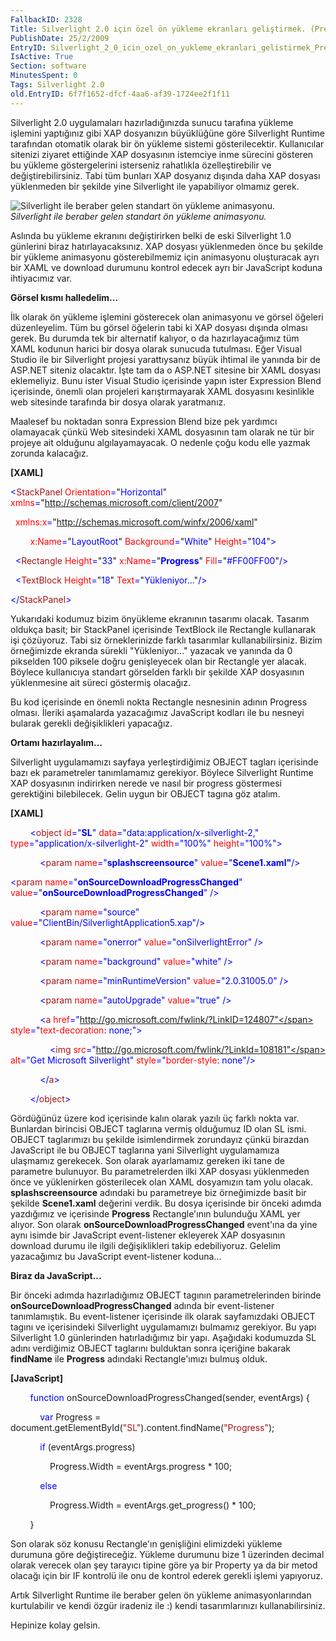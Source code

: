 ```yaml
---
FallbackID: 2328
Title: Silverlight 2.0 için özel ön yükleme ekranları geliştirmek. (PreLoader)
PublishDate: 25/2/2009
EntryID: Silverlight_2_0_icin_ozel_on_yukleme_ekranlari_gelistirmek_PreLoader
IsActive: True
Section: software
MinutesSpent: 0
Tags: Silverlight 2.0
old.EntryID: 6f7f1652-dfcf-4aa6-af39-1724ee2f1f11
---
```

Silverlight 2.0 uygulamaları hazırladığınızda sunucu tarafına yükleme
işlemini yaptığınız gibi XAP dosyanızın büyüklüğüne göre Silverlight
Runtime tarafından otomatik olarak bir ön yükleme sistemi
gösterilecektir. Kullanıcılar sitenizi ziyaret ettiğinde XAP dosyasının
istemciye inme sürecini gösteren bu yükleme göstergelerini isterseniz
rahatlıkla özelleştirebilir ve değiştirebilirsiniz. Tabi tüm bunları XAP
dosyanız dışında daha XAP dosyası yüklenmeden bir şekilde yine
Silverlight ile yapabiliyor olmamız gerek.

![Silverlight ile beraber gelen standart ön yükleme
animasyonu.](http://cdn.daron.yondem.com/assets/2328/25022009_1.jpg)\
*Silverlight ile beraber gelen standart ön yükleme animasyonu.*

Aslında bu yükleme ekranını değiştirirken belki de eski Silverlight 1.0
günlerini biraz hatırlayacaksınız. XAP dosyası yüklenmeden önce bu
şekilde bir yükleme animasyonu gösterebilmemiz için animasyonu
oluşturacak ayrı bir XAML ve download durumunu kontrol edecek ayrı bir
JavaScript koduna ihtiyacımız var.

**Görsel kısmı halledelim...**

İlk olarak ön yükleme işlemini gösterecek olan animasyonu ve görsel
öğeleri düzenleyelim. Tüm bu görsel öğelerin tabi ki XAP dosyası dışında
olması gerek. Bu durumda tek bir alternatif kalıyor, o da
hazırlayacağımız tüm XAML kodunun harici bir dosya olarak sunucuda
tutulması. Eğer Visual Studio ile bir Silverlight projesi yarattıysanız
büyük ihtimal ile yanında bir de ASP.NET siteniz olacaktır. İşte tam da
o ASP.NET sitesine bir XAML dosyası eklemeliyiz. Bunu ister Visual
Studio içerisinde yapın ister Expression Blend içerisinde, önemli olan
projeleri karıştırmayarak XAML dosyasını kesinlikle web sitesinde
tarafında bir dosya olarak yaratmanız.

Maalesef bu noktadan sonra Expression Blend bize pek yardımcı olamayacak
çünkü Web sitesindeki XAML dosyasının tam olarak ne tür bir projeye ait
olduğunu algılayamayacak. O nedenle çoğu kodu elle yazmak zorunda
kalacağız.

**[XAML]**

<span style="color: blue;">\<</span><span
style="color: #a31515;">StackPanel</span><span style="color: blue;">
</span><span style="color: red;">Orientation</span><span
style="color: blue;">=</span>"<span
style="color: blue;">Horizontal</span>"<span style="color: blue;">
</span><span style="color: red;">xmlns</span><span
style="color: blue;">=</span>"<span
style="color: blue;">http://schemas.microsoft.com/client/2007</span>"

<span style="color: blue;">  </span><span
style="color: red;">xmlns:x</span><span
style="color: blue;">=</span>"<span
style="color: blue;">http://schemas.microsoft.com/winfx/2006/xaml</span>"

<span style="color: blue;">        </span><span
style="color: red;">x:Name</span><span
style="color: blue;">=</span>"<span
style="color: blue;">LayoutRoot</span>"<span style="color: blue;">
</span><span style="color: red;">Background</span><span
style="color: blue;">=</span>"<span
style="color: blue;">White</span>"<span style="color: blue;">
</span><span style="color: red;">Height</span><span
style="color: blue;">=</span>"<span
style="color: blue;">104</span>"<span style="color: blue;">\></span>

<span style="color: blue;">  \<</span><span
style="color: #a31515;">Rectangle</span><span style="color: blue;">
</span><span style="color: red;">Height</span><span
style="color: blue;">=</span>"<span style="color: blue;">33</span>"<span
style="color: blue;"> </span><span
style="color: red;">x:Name</span><span
style="color: blue;">=</span>"<span
style="color: blue;">**Progress**</span>"<span style="color: blue;">
</span><span style="color: red;">Fill</span><span
style="color: blue;">=</span>"<span
style="color: blue;">\#FF00FF00</span>"<span
style="color: blue;">/\></span>

<span style="color: blue;">  \<</span><span
style="color: #a31515;">TextBlock</span><span style="color: blue;">
</span><span style="color: red;">Height</span><span
style="color: blue;">=</span>"<span style="color: blue;">18</span>"<span
style="color: blue;"> </span><span style="color: red;">Text</span><span
style="color: blue;">=</span>"<span
style="color: blue;">Yükleniyor...</span>"<span
style="color: blue;">/\></span>

<span style="color: blue;">\</</span><span
style="color: #a31515;">StackPanel</span><span
style="color: blue;">\></span>

Yukarıdaki kodumuz bizim önyükleme ekranının tasarımı olacak. Tasarım
oldukça basit; bir StackPanel içerisinde TextBlock ile Rectangle
kullanarak işi çözüyoruz. Tabi siz örneklerinizde farklı tasarımlar
kullanabilirsiniz. Bizim örneğimizde ekranda sürekli "Yükleniyor..."
yazacak ve yanında da 0 pikselden 100 piksele doğru genişleyecek olan
bir Rectangle yer alacak. Böylece kullanıcıya standart görselden farklı
bir şekilde XAP dosyasının  yüklenmesine ait süreci göstermiş olacağız.

Bu kod içerisinde en önemli nokta Rectangle nesnesinin adının Progress
olması. İleriki aşamalarda yazacağımız JavaScript kodları ile bu nesneyi
bularak gerekli değişiklikleri yapacağız.

**Ortamı hazırlayalım...**

Silverlight uygulamamızı sayfaya yerleştirdiğimiz OBJECT tagları
içerisinde bazı ek parametreler tanımlamamız gerekiyor. Böylece
Silverlight Runtime XAP dosyasının indirirken nerede ve nasıl bir
progress göstermesi gerektiğini bilebilecek. Gelin uygun bir OBJECT
tagına göz atalım.

**[XAML]**

        <span style="color: blue;">\<</span><span
style="color: #a31515;">object</span> <span
style="color: red;">id</span><span style="color: blue;">="**SL**"</span>
<span style="color: red;">data</span><span
style="color: blue;">="data:application/x-silverlight-2,"</span> <span
style="color: red;">type</span><span
style="color: blue;">="application/x-silverlight-2"</span> <span
style="color: red;">width</span><span
style="color: blue;">="100%"</span> <span
style="color: red;">height</span><span
style="color: blue;">="100%"\></span>

            <span style="color: blue;">\<</span><span
style="color: #a31515;">param</span> <span
style="color: red;">name</span><span
style="color: blue;">="**splashscreensource**"</span> <span
style="color: red;">value</span><span
style="color: blue;">="**Scene1.xaml"**/\></span>   

<span style="color: blue;">\<</span><span
style="color: #a31515;">param</span> <span
style="color: red;">name</span><span
style="color: blue;">="**onSourceDownloadProgressChanged**"</span> <span
style="color: red;">value</span><span
style="color: blue;">="**onSourceDownloadProgressChanged**"</span> <span
style="color: blue;">/\></span>

            <span style="color: blue;">\<</span><span
style="color: #a31515;">param</span> <span
style="color: red;">name</span><span
style="color: blue;">="source"</span> <span
style="color: red;">value</span><span
style="color: blue;">="ClientBin/SilverlightApplication5.xap"/\></span>

            <span style="color: blue;">\<</span><span
style="color: #a31515;">param</span> <span
style="color: red;">name</span><span
style="color: blue;">="onerror"</span> <span
style="color: red;">value</span><span
style="color: blue;">="onSilverlightError"</span> <span
style="color: blue;">/\></span>

            <span style="color: blue;">\<</span><span
style="color: #a31515;">param</span> <span
style="color: red;">name</span><span
style="color: blue;">="background"</span> <span
style="color: red;">value</span><span
style="color: blue;">="white"</span> <span
style="color: blue;">/\></span>

            <span style="color: blue;">\<</span><span
style="color: #a31515;">param</span> <span
style="color: red;">name</span><span
style="color: blue;">="minRuntimeVersion"</span> <span
style="color: red;">value</span><span
style="color: blue;">="2.0.31005.0"</span> <span
style="color: blue;">/\></span>

            <span style="color: blue;">\<</span><span
style="color: #a31515;">param</span> <span
style="color: red;">name</span><span
style="color: blue;">="autoUpgrade"</span> <span
style="color: red;">value</span><span
style="color: blue;">="true"</span> <span
style="color: blue;">/\></span>

            <span style="color: blue;">\<</span><span
style="color: #a31515;">a</span> <span
style="color: red;">href</span><span
style="color: blue;">="http://go.microsoft.com/fwlink/?LinkID=124807"</span>
<span style="color: red;">style</span><span
style="color: blue;">="</span><span
style="color: red;">text-decoration</span>: <span
style="color: blue;">none</span>;<span style="color: blue;">"\></span>

                <span style="color: blue;">\<</span><span
style="color: #a31515;">img</span> <span
style="color: red;">src</span><span
style="color: blue;">="http://go.microsoft.com/fwlink/?LinkId=108181"</span>
<span style="color: red;">alt</span><span style="color: blue;">="Get
Microsoft Silverlight"</span> <span
style="color: red;">style</span><span
style="color: blue;">="</span><span
style="color: red;">border-style</span>: <span
style="color: blue;">none"/\></span>

            <span style="color: blue;">\</</span><span
style="color: #a31515;">a</span><span style="color: blue;">\></span>

        <span style="color: blue;">\</</span><span
style="color: #a31515;">object</span><span
style="color: blue;">\></span>

Gördüğünüz üzere kod içerisinde kalın olarak yazılı üç farklı nokta var.
Bunlardan birincisi OBJECT taglarına vermiş olduğumuz ID olan SL ismi.
OBJECT taglarımızı bu şekilde isimlendirmek zorundayız çünkü birazdan
JavaScript ile bu OBJECT taglarına yani Silverlight uygulamamıza
ulaşmamız gerekecek. Son olarak ayarlamamız gereken iki tane de
parametre bulunuyor. Bu parametrelerden ilki XAP dosyası yüklenmeden
önce ve yüklenirken gösterilecek olan XAML dosyamızın tam yolu olacak.
**splashscreensource** adındaki bu parametreye biz örneğimizde basit bir
şekilde **Scene1.xaml** değerini verdik. Bu dosya içerisinde bir önceki
adımda yazdığımız ve içerisinde **Progress** Rectangle'ının bulunduğu
XAML yer alıyor. Son olarak **onSourceDownloadProgressChanged**
event'ına da yine aynı isimde bir JavaScript event-listener ekleyerek
XAP dosyasının download durumu ile ilgili değişiklikleri takip
edebiliyoruz. Gelelim yazacağımız bu JavaScript event-listener koduna...

**Biraz da JavaScript...**

Bir önceki adımda hazırladığımız OBJECT tagının parametrelerinden
birinde **onSourceDownloadProgressChanged** adında bir event-listener
tanımlamıştık. Bu event-listener içerisinde ilk olarak sayfamızdaki
OBJECT tagını ve içerisindeki Silverlight uygulamamızı bulmamız
gerekiyor. Bu yapı Silverlight 1.0 günlerinden hatırladığımız bir yapı.
Aşağıdaki kodumuzda SL adını verdiğimiz OBJECT taglarını bulduktan sonra
içeriğine bakarak **findName** ile **Progress** adındaki Rectangle'ımızı
bulmuş olduk.

**[JavaScript]**

        <span style="color: blue;">function</span>
onSourceDownloadProgressChanged(sender, eventArgs) {

            <span style="color: blue;">var</span> Progress =
document.getElementById(<span
style="color: #a31515;">"SL"</span>).content.findName(<span
style="color: #a31515;">"Progress"</span>);

            <span style="color: blue;">if</span> (eventArgs.progress)

                Progress.Width = eventArgs.progress \* 100;

            <span style="color: blue;">else</span>

                Progress.Width = eventArgs.get\_progress() \* 100;

        }

Son olarak söz konusu Rectangle'ın genişliğini elimizdeki yükleme
durumuna göre değiştireceğiz. Yükleme durumunu bize 1 üzerinden decimal
olarak verecek olan şey tarayıcı tipine göre ya bir Property ya da bir
metod olacağı için bir IF kontrolü ile onu de kontrol ederek gerekli
işlemi yapıyoruz.

Artık Silverlight Runtime ile beraber gelen ön yükleme animasyonlarından
kurtulabilir ve kendi özgür iradeniz ile :) kendi tasarımlarınızı
kullanabilirsiniz.

Hepinize kolay gelsin.


